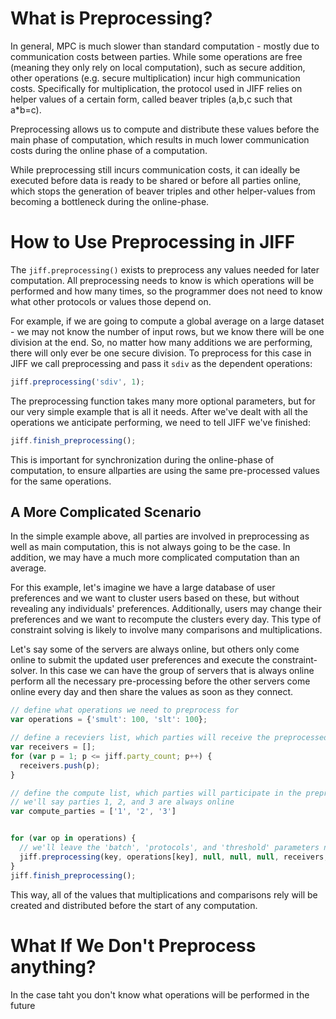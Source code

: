 # What is Preprocessing?
In general, MPC is much slower than standard computation - mostly due to communication costs between parties. While some operations are free (meaning they only rely on local computation), such as secure addition, other operations (e.g. secure multiplication) incur high communication costs. Specifically for multiplication, the protocol used in JIFF relies on helper values of a certain form, called beaver triples (a,b,c such that a\*b=c).

Preprocessing allows us to compute and distribute these values before the main phase of computation, which results in much lower communication costs during the online phase of a computation.

While preprocessing still incurs communication costs, it can ideally be executed before data is ready to be shared or before all parties online, which stops the generation of beaver triples and other helper-values from becoming a bottleneck during the online-phase.

# How to Use Preprocessing in JIFF
The `jiff.preprocessing()` exists to preprocess any values needed for later computation. All preprocessing needs to know is which operations will be performed and how many times, so the programmer does not need to know what other protocols or values those depend on.

For example, if we are going to compute a global average on a large dataset - we may not know the number of input rows, but we know there will be one division at the end. So, no matter how many additions we are performing, there will only ever be one secure division. To preprocess for this case in JIFF we call preprocessing and pass it `sdiv` as the dependent operations:
```javascript
jiff.preprocessing('sdiv', 1);
```
The preprocessing function takes many more optional parameters, but for our very simple example that is all it needs. After we've dealt with all the operations we anticipate performing, we need to tell JIFF we've finished:
```javascript
jiff.finish_preprocessing();
```
This is important for synchronization during the online-phase of computation, to ensure allparties are using the same pre-processed values for the same operations.


## A More Complicated Scenario
In the simple example above, all parties are involved in preprocessing as well as main computation, this is not always going to be the case. In addition, we may have a much more complicated computation than an average.

For this example, let's imagine we have a large database of user preferences and we want to cluster users based on these, but without revealing any individuals' preferences. Additionally, users may change their preferences and we want to recompute the clusters every day. This type of constraint solving is likely to involve many comparisons and multiplications.

Let's say some of the servers are always online, but others only come online to submit the updated user preferences and execute the constraint-solver. In this case we can have the group of servers that is always online perform all the necessary pre-processing before the other servers come online every day and then share the values as soon as they connect.
```javascript
// define what operations we need to preprocess for
var operations = {'smult': 100, 'slt': 100};

// define a receviers list, which parties will receive the preprocessed values (all for now)
var receivers = [];
for (var p = 1; p <= jiff.party_count; p++) {
  receivers.push(p);
}

// define the compute list, which parties will participate in the preprocessing
// we'll say parties 1, 2, and 3 are always online
var compute_parties = ['1', '2', '3']


for (var op in operations) {
  // we'll leave the 'batch', 'protocols', and 'threshold' parameters null for now and let JIFF use the defaults
  jiff.preprocessing(key, operations[key], null, null, null, receivers, compute_parties)
}
jiff.finish_preprocessing();
```
This way, all of the values that multiplications and comparisons rely will be created and distributed before the start of any computation.
# What If We Don't Preprocess anything?
In the case taht you don't know what operations will be performed in the future
